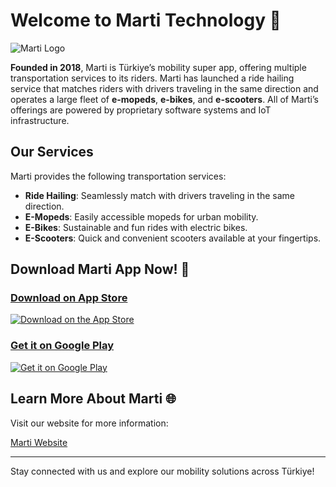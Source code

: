 # Welcome to Marti Technology 🚀

![Marti Logo](https://marti.tech/logo.png) <!-- Buraya logo URL'sini ekleyin -->

**Founded in 2018**, Marti is Türkiye’s mobility super app, offering multiple transportation services to its riders. Marti has launched a ride hailing service that matches riders with drivers traveling in the same direction and operates a large fleet of **e-mopeds**, **e-bikes**, and **e-scooters**. All of Marti’s offerings are powered by proprietary software systems and IoT infrastructure.

## Our Services
Marti provides the following transportation services:
- **Ride Hailing**: Seamlessly match with drivers traveling in the same direction.
- **E-Mopeds**: Easily accessible mopeds for urban mobility.
- **E-Bikes**: Sustainable and fun rides with electric bikes.
- **E-Scooters**: Quick and convenient scooters available at your fingertips.

## Download Marti App Now! 📲

### [Download on App Store](https://apps.apple.com/us/app/marti-scooter/id1454358771?itsct=apps_box&itscg=30200)

[![Download on the App Store](https://developer.apple.com/app-store/marketing/guidelines/images/badge-download-on-the-app-store.svg)](https://apps.apple.com/us/app/marti-scooter/id1454358771?itsct=apps_box&itscg=30200)

### [Get it on Google Play](https://play.google.com/store/apps/details?id=com.martitech.marti&pcampaignid=pcampaignidMKT-Other-global-all-co-prtnr-py-PartBadge-Mar2515-1)

[![Get it on Google Play](https://play.google.com/intl/en_us/badges/static/images/badges/en_badge_web_generic.png)](https://play.google.com/store/apps/details?id=com.martitech.marti&pcampaignid=pcampaignidMKT-Other-global-all-co-prtnr-py-PartBadge-Mar2515-1)

## Learn More About Marti 🌐
Visit our website for more information:

[Marti Website](https://marti.tech)

---

Stay connected with us and explore our mobility solutions across Türkiye!
